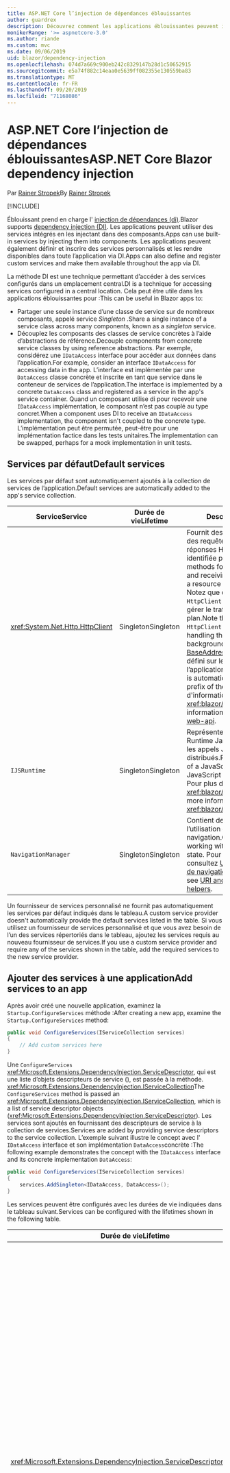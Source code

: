 ```yaml
---
title: ASP.NET Core l’injection de dépendances éblouissantes
author: guardrex
description: Découvrez comment les applications éblouissantes peuvent injecter des services dans des composants.
monikerRange: '>= aspnetcore-3.0'
ms.author: riande
ms.custom: mvc
ms.date: 09/06/2019
uid: blazor/dependency-injection
ms.openlocfilehash: 074d7a669c900eb242c8329147b28d1c50652915
ms.sourcegitcommit: e5a74f882c14eaa0e5639ff082355e130559ba83
ms.translationtype: MT
ms.contentlocale: fr-FR
ms.lasthandoff: 09/20/2019
ms.locfileid: "71168086"
---
```

# <a name="aspnet-core-blazor-dependency-injection"></a><span data-ttu-id="75ce2-103">ASP.NET Core l’injection de dépendances éblouissantes</span><span class="sxs-lookup"><span data-stu-id="75ce2-103">ASP.NET Core Blazor dependency injection</span></span>

<span data-ttu-id="75ce2-104">Par [Rainer Stropek](https://www.timecockpit.com)</span><span class="sxs-lookup"><span data-stu-id="75ce2-104">By [Rainer Stropek](https://www.timecockpit.com)</span></span>

[!INCLUDE[](~/includes/blazorwasm-preview-notice.md)]

<span data-ttu-id="75ce2-105">Éblouissant prend en charge l' [injection de dépendances (di)](xref:fundamentals/dependency-injection).</span><span class="sxs-lookup"><span data-stu-id="75ce2-105">Blazor supports [dependency injection (DI)](xref:fundamentals/dependency-injection).</span></span> <span data-ttu-id="75ce2-106">Les applications peuvent utiliser des services intégrés en les injectant dans des composants.</span><span class="sxs-lookup"><span data-stu-id="75ce2-106">Apps can use built-in services by injecting them into components.</span></span> <span data-ttu-id="75ce2-107">Les applications peuvent également définir et inscrire des services personnalisés et les rendre disponibles dans toute l’application via DI.</span><span class="sxs-lookup"><span data-stu-id="75ce2-107">Apps can also define and register custom services and make them available throughout the app via DI.</span></span>

<span data-ttu-id="75ce2-108">La méthode DI est une technique permettant d’accéder à des services configurés dans un emplacement central.</span><span class="sxs-lookup"><span data-stu-id="75ce2-108">DI is a technique for accessing services configured in a central location.</span></span> <span data-ttu-id="75ce2-109">Cela peut être utile dans les applications éblouissantes pour :</span><span class="sxs-lookup"><span data-stu-id="75ce2-109">This can be useful in Blazor apps to:</span></span>

* <span data-ttu-id="75ce2-110">Partager une seule instance d’une classe de service sur de nombreux composants, appelé service *Singleton* .</span><span class="sxs-lookup"><span data-stu-id="75ce2-110">Share a single instance of a service class across many components, known as a *singleton* service.</span></span>
* <span data-ttu-id="75ce2-111">Découplez les composants des classes de service concrètes à l’aide d’abstractions de référence.</span><span class="sxs-lookup"><span data-stu-id="75ce2-111">Decouple components from concrete service classes by using reference abstractions.</span></span> <span data-ttu-id="75ce2-112">Par exemple, considérez une `IDataAccess` interface pour accéder aux données dans l’application.</span><span class="sxs-lookup"><span data-stu-id="75ce2-112">For example, consider an interface `IDataAccess` for accessing data in the app.</span></span> <span data-ttu-id="75ce2-113">L’interface est implémentée par une `DataAccess` classe concrète et inscrite en tant que service dans le conteneur de services de l’application.</span><span class="sxs-lookup"><span data-stu-id="75ce2-113">The interface is implemented by a concrete `DataAccess` class and registered as a service in the app's service container.</span></span> <span data-ttu-id="75ce2-114">Quand un composant utilise di pour recevoir une `IDataAccess` implémentation, le composant n’est pas couplé au type concret.</span><span class="sxs-lookup"><span data-stu-id="75ce2-114">When a component uses DI to receive an `IDataAccess` implementation, the component isn't coupled to the concrete type.</span></span> <span data-ttu-id="75ce2-115">L’implémentation peut être permutée, peut-être pour une implémentation factice dans les tests unitaires.</span><span class="sxs-lookup"><span data-stu-id="75ce2-115">The implementation can be swapped, perhaps for a mock implementation in unit tests.</span></span>

## <a name="default-services"></a><span data-ttu-id="75ce2-116">Services par défaut</span><span class="sxs-lookup"><span data-stu-id="75ce2-116">Default services</span></span>

<span data-ttu-id="75ce2-117">Les services par défaut sont automatiquement ajoutés à la collection de services de l’application.</span><span class="sxs-lookup"><span data-stu-id="75ce2-117">Default services are automatically added to the app's service collection.</span></span>

| <span data-ttu-id="75ce2-118">Service</span><span class="sxs-lookup"><span data-stu-id="75ce2-118">Service</span></span> | <span data-ttu-id="75ce2-119">Durée de vie</span><span class="sxs-lookup"><span data-stu-id="75ce2-119">Lifetime</span></span> | <span data-ttu-id="75ce2-120">Description</span><span class="sxs-lookup"><span data-stu-id="75ce2-120">Description</span></span> |
| ------- | -------- | ----------- |
| <xref:System.Net.Http.HttpClient> | <span data-ttu-id="75ce2-121">Singleton</span><span class="sxs-lookup"><span data-stu-id="75ce2-121">Singleton</span></span> | <span data-ttu-id="75ce2-122">Fournit des méthodes pour envoyer des requêtes HTTP et recevoir des réponses HTTP d’une ressource identifiée par un URI.</span><span class="sxs-lookup"><span data-stu-id="75ce2-122">Provides methods for sending HTTP requests and receiving HTTP responses from a resource identified by a URI.</span></span> <span data-ttu-id="75ce2-123">Notez que cette instance de `HttpClient` utilise le navigateur pour gérer le trafic HTTP en arrière-plan.</span><span class="sxs-lookup"><span data-stu-id="75ce2-123">Note that this instance of `HttpClient` uses the browser for handling the HTTP traffic in the background.</span></span> <span data-ttu-id="75ce2-124">[Httpclient. BaseAddress](xref:System.Net.Http.HttpClient.BaseAddress) est automatiquement défini sur le préfixe URI de base de l’application.</span><span class="sxs-lookup"><span data-stu-id="75ce2-124">[HttpClient.BaseAddress](xref:System.Net.Http.HttpClient.BaseAddress) is automatically set to the base URI prefix of the app.</span></span> <span data-ttu-id="75ce2-125">Pour plus d'informations, consultez <xref:blazor/call-web-api>.</span><span class="sxs-lookup"><span data-stu-id="75ce2-125">For more information, see <xref:blazor/call-web-api>.</span></span> |
| `IJSRuntime` | <span data-ttu-id="75ce2-126">Singleton</span><span class="sxs-lookup"><span data-stu-id="75ce2-126">Singleton</span></span> | <span data-ttu-id="75ce2-127">Représente une instance d’un Runtime JavaScript dans laquelle les appels JavaScript sont distribués.</span><span class="sxs-lookup"><span data-stu-id="75ce2-127">Represents an instance of a JavaScript runtime where JavaScript calls are dispatched.</span></span> <span data-ttu-id="75ce2-128">Pour plus d'informations, consultez <xref:blazor/javascript-interop>.</span><span class="sxs-lookup"><span data-stu-id="75ce2-128">For more information, see <xref:blazor/javascript-interop>.</span></span> |
| `NavigationManager` | <span data-ttu-id="75ce2-129">Singleton</span><span class="sxs-lookup"><span data-stu-id="75ce2-129">Singleton</span></span> | <span data-ttu-id="75ce2-130">Contient des assistances pour l’utilisation des URI et de l’état de navigation.</span><span class="sxs-lookup"><span data-stu-id="75ce2-130">Contains helpers for working with URIs and navigation state.</span></span> <span data-ttu-id="75ce2-131">Pour plus d’informations, consultez [URI et assistance de l’état de navigation](xref:blazor/routing#uri-and-navigation-state-helpers).</span><span class="sxs-lookup"><span data-stu-id="75ce2-131">For more information, see [URI and navigation state helpers](xref:blazor/routing#uri-and-navigation-state-helpers).</span></span> |

<span data-ttu-id="75ce2-132">Un fournisseur de services personnalisé ne fournit pas automatiquement les services par défaut indiqués dans le tableau.</span><span class="sxs-lookup"><span data-stu-id="75ce2-132">A custom service provider doesn't automatically provide the default services listed in the table.</span></span> <span data-ttu-id="75ce2-133">Si vous utilisez un fournisseur de services personnalisé et que vous avez besoin de l’un des services répertoriés dans le tableau, ajoutez les services requis au nouveau fournisseur de services.</span><span class="sxs-lookup"><span data-stu-id="75ce2-133">If you use a custom service provider and require any of the services shown in the table, add the required services to the new service provider.</span></span>

## <a name="add-services-to-an-app"></a><span data-ttu-id="75ce2-134">Ajouter des services à une application</span><span class="sxs-lookup"><span data-stu-id="75ce2-134">Add services to an app</span></span>

<span data-ttu-id="75ce2-135">Après avoir créé une nouvelle application, examinez la `Startup.ConfigureServices` méthode :</span><span class="sxs-lookup"><span data-stu-id="75ce2-135">After creating a new app, examine the `Startup.ConfigureServices` method:</span></span>

```csharp
public void ConfigureServices(IServiceCollection services)
{
    // Add custom services here
}
```

<span data-ttu-id="75ce2-136">Une `ConfigureServices` <xref:Microsoft.Extensions.DependencyInjection.ServiceDescriptor>, qui est une liste d’objets descripteurs de service (), est passée à la méthode. <xref:Microsoft.Extensions.DependencyInjection.IServiceCollection></span><span class="sxs-lookup"><span data-stu-id="75ce2-136">The `ConfigureServices` method is passed an <xref:Microsoft.Extensions.DependencyInjection.IServiceCollection>, which is a list of service descriptor objects (<xref:Microsoft.Extensions.DependencyInjection.ServiceDescriptor>).</span></span> <span data-ttu-id="75ce2-137">Les services sont ajoutés en fournissant des descripteurs de service à la collection de services.</span><span class="sxs-lookup"><span data-stu-id="75ce2-137">Services are added by providing service descriptors to the service collection.</span></span> <span data-ttu-id="75ce2-138">L’exemple suivant illustre le concept avec l' `IDataAccess` interface et son implémentation `DataAccess`concrète :</span><span class="sxs-lookup"><span data-stu-id="75ce2-138">The following example demonstrates the concept with the `IDataAccess` interface and its concrete implementation `DataAccess`:</span></span>

```csharp
public void ConfigureServices(IServiceCollection services)
{
    services.AddSingleton<IDataAccess, DataAccess>();
}
```

<span data-ttu-id="75ce2-139">Les services peuvent être configurés avec les durées de vie indiquées dans le tableau suivant.</span><span class="sxs-lookup"><span data-stu-id="75ce2-139">Services can be configured with the lifetimes shown in the following table.</span></span>

| <span data-ttu-id="75ce2-140">Durée de vie</span><span class="sxs-lookup"><span data-stu-id="75ce2-140">Lifetime</span></span> | <span data-ttu-id="75ce2-141">Description</span><span class="sxs-lookup"><span data-stu-id="75ce2-141">Description</span></span> |
| -------- | ----------- |
| <xref:Microsoft.Extensions.DependencyInjection.ServiceDescriptor.Scoped*> | <span data-ttu-id="75ce2-142">Les applications webassembly éblouissantes n’ont pas actuellement de concept d’étendues DI.</span><span class="sxs-lookup"><span data-stu-id="75ce2-142">Blazor WebAssembly apps don't currently have a concept of DI scopes.</span></span> <span data-ttu-id="75ce2-143">`Scoped`-les services inscrits se `Singleton` comportent comme des services.</span><span class="sxs-lookup"><span data-stu-id="75ce2-143">`Scoped`-registered services behave like `Singleton` services.</span></span> <span data-ttu-id="75ce2-144">Toutefois, le modèle d’hébergement du serveur éblouissant prend `Scoped` en charge la durée de vie.</span><span class="sxs-lookup"><span data-stu-id="75ce2-144">However, the Blazor Server hosting model supports the `Scoped` lifetime.</span></span> <span data-ttu-id="75ce2-145">Dans les applications serveur éblouissantes, l’inscription d’un service étendu est limitée à la *connexion*.</span><span class="sxs-lookup"><span data-stu-id="75ce2-145">In Blazor Server apps, a scoped service registration is scoped to the *connection*.</span></span> <span data-ttu-id="75ce2-146">Pour cette raison, il est préférable d’utiliser les services délimités pour les services qui doivent être étendus à l’utilisateur actuel, même si l’objectif actuel est d’exécuter côté client dans le navigateur.</span><span class="sxs-lookup"><span data-stu-id="75ce2-146">For this reason, using scoped services is preferred for services that should be scoped to the current user, even if the current intent is to run client-side in the browser.</span></span> |
| <xref:Microsoft.Extensions.DependencyInjection.ServiceDescriptor.Singleton*> | <span data-ttu-id="75ce2-147">DI crée une *seule instance* du service.</span><span class="sxs-lookup"><span data-stu-id="75ce2-147">DI creates a *single instance* of the service.</span></span> <span data-ttu-id="75ce2-148">Tous les composants qui `Singleton` requièrent un service reçoivent une instance du même service.</span><span class="sxs-lookup"><span data-stu-id="75ce2-148">All components requiring a `Singleton` service receive an instance of the same service.</span></span> |
| <xref:Microsoft.Extensions.DependencyInjection.ServiceDescriptor.Transient*> | <span data-ttu-id="75ce2-149">Chaque fois qu’un composant obtient une instance d' `Transient` un service à partir du conteneur de service, il reçoit une *nouvelle instance* du service.</span><span class="sxs-lookup"><span data-stu-id="75ce2-149">Whenever a component obtains an instance of a `Transient` service from the service container, it receives a *new instance* of the service.</span></span> |

<span data-ttu-id="75ce2-150">Le système DI est basé sur le système DI dans ASP.NET Core.</span><span class="sxs-lookup"><span data-stu-id="75ce2-150">The DI system is based on the DI system in ASP.NET Core.</span></span> <span data-ttu-id="75ce2-151">Pour plus d'informations, consultez <xref:fundamentals/dependency-injection>.</span><span class="sxs-lookup"><span data-stu-id="75ce2-151">For more information, see <xref:fundamentals/dependency-injection>.</span></span>

## <a name="request-a-service-in-a-component"></a><span data-ttu-id="75ce2-152">Demander un service dans un composant</span><span class="sxs-lookup"><span data-stu-id="75ce2-152">Request a service in a component</span></span>

<span data-ttu-id="75ce2-153">Une fois les services ajoutés à la collection de services, injectez les services dans les [ \@](xref:mvc/views/razor#inject) composants à l’aide de la directive Razor Inject.</span><span class="sxs-lookup"><span data-stu-id="75ce2-153">After services are added to the service collection, inject the services into the components using the [\@inject](xref:mvc/views/razor#inject) Razor directive.</span></span> <span data-ttu-id="75ce2-154">`@inject`a deux paramètres :</span><span class="sxs-lookup"><span data-stu-id="75ce2-154">`@inject` has two parameters:</span></span>

* <span data-ttu-id="75ce2-155">Tapez &ndash; le type du service à injecter.</span><span class="sxs-lookup"><span data-stu-id="75ce2-155">Type &ndash; The type of the service to inject.</span></span>
* <span data-ttu-id="75ce2-156">Propriété &ndash; nom de la propriété qui reçoit le service d’application injecté.</span><span class="sxs-lookup"><span data-stu-id="75ce2-156">Property &ndash; The name of the property receiving the injected app service.</span></span> <span data-ttu-id="75ce2-157">La propriété ne nécessite pas de création manuelle.</span><span class="sxs-lookup"><span data-stu-id="75ce2-157">The property doesn't require manual creation.</span></span> <span data-ttu-id="75ce2-158">Le compilateur crée la propriété.</span><span class="sxs-lookup"><span data-stu-id="75ce2-158">The compiler creates the property.</span></span>

<span data-ttu-id="75ce2-159">Pour plus d'informations, consultez <xref:mvc/views/dependency-injection>.</span><span class="sxs-lookup"><span data-stu-id="75ce2-159">For more information, see <xref:mvc/views/dependency-injection>.</span></span>

<span data-ttu-id="75ce2-160">Utilisez plusieurs `@inject` instructions pour injecter différents services.</span><span class="sxs-lookup"><span data-stu-id="75ce2-160">Use multiple `@inject` statements to inject different services.</span></span>

<span data-ttu-id="75ce2-161">L'exemple suivant montre comment utiliser `@inject`.</span><span class="sxs-lookup"><span data-stu-id="75ce2-161">The following example shows how to use `@inject`.</span></span> <span data-ttu-id="75ce2-162">Le service qui `Services.IDataAccess` implémente est injecté dans la propriété `DataRepository`du composant.</span><span class="sxs-lookup"><span data-stu-id="75ce2-162">The service implementing `Services.IDataAccess` is injected into the component's property `DataRepository`.</span></span> <span data-ttu-id="75ce2-163">Notez la manière dont le code utilise uniquement `IDataAccess` l’abstraction :</span><span class="sxs-lookup"><span data-stu-id="75ce2-163">Note how the code is only using the `IDataAccess` abstraction:</span></span>

[!code-cshtml[](dependency-injection/samples_snapshot/3.x/CustomerList.razor?highlight=2-3,23)]

<span data-ttu-id="75ce2-164">En interne, la propriété générée (`DataRepository`) est décorée avec `InjectAttribute` l’attribut.</span><span class="sxs-lookup"><span data-stu-id="75ce2-164">Internally, the generated property (`DataRepository`) is decorated with the `InjectAttribute` attribute.</span></span> <span data-ttu-id="75ce2-165">En règle générale, cet attribut n’est pas utilisé directement.</span><span class="sxs-lookup"><span data-stu-id="75ce2-165">Typically, this attribute isn't used directly.</span></span> <span data-ttu-id="75ce2-166">Si une classe de base est requise pour les composants et les propriétés injectées sont également requises pour la classe de base `InjectAttribute`, ajoutez manuellement le :</span><span class="sxs-lookup"><span data-stu-id="75ce2-166">If a base class is required for components and injected properties are also required for the base class, manually add the `InjectAttribute`:</span></span>

```csharp
public class ComponentBase : IComponent
{
    // DI works even if using the InjectAttribute in a component's base class.
    [Inject]
    protected IDataAccess DataRepository { get; set; }
    ...
}
```

<span data-ttu-id="75ce2-167">Dans les composants dérivés de la classe de `@inject` base, la directive n’est pas obligatoire.</span><span class="sxs-lookup"><span data-stu-id="75ce2-167">In components derived from the base class, the `@inject` directive isn't required.</span></span> <span data-ttu-id="75ce2-168">Le `InjectAttribute` de la classe de base est suffisant :</span><span class="sxs-lookup"><span data-stu-id="75ce2-168">The `InjectAttribute` of the base class is sufficient:</span></span>

```cshtml
@page "/demo"
@inherits ComponentBase

<h1>Demo Component</h1>
```

## <a name="use-di-in-services"></a><span data-ttu-id="75ce2-169">Utiliser DI dans les services</span><span class="sxs-lookup"><span data-stu-id="75ce2-169">Use DI in services</span></span>

<span data-ttu-id="75ce2-170">Les services complexes peuvent nécessiter des services supplémentaires.</span><span class="sxs-lookup"><span data-stu-id="75ce2-170">Complex services might require additional services.</span></span> <span data-ttu-id="75ce2-171">Dans l’exemple précédent, `DataAccess` peut nécessiter `HttpClient` le service par défaut.</span><span class="sxs-lookup"><span data-stu-id="75ce2-171">In the prior example, `DataAccess` might require the `HttpClient` default service.</span></span> <span data-ttu-id="75ce2-172">`@inject`(ou) `InjectAttribute`n’est pas disponible pour une utilisation dans les services.</span><span class="sxs-lookup"><span data-stu-id="75ce2-172">`@inject` (or the `InjectAttribute`) isn't available for use in services.</span></span> <span data-ttu-id="75ce2-173">L' *injection de constructeur* doit être utilisée à la place.</span><span class="sxs-lookup"><span data-stu-id="75ce2-173">*Constructor injection* must be used instead.</span></span> <span data-ttu-id="75ce2-174">Les services requis sont ajoutés en ajoutant des paramètres au constructeur du service.</span><span class="sxs-lookup"><span data-stu-id="75ce2-174">Required services are added by adding parameters to the service's constructor.</span></span> <span data-ttu-id="75ce2-175">Lorsque DI crée le service, il reconnaît les services dont il a besoin dans le constructeur et les fournit en conséquence.</span><span class="sxs-lookup"><span data-stu-id="75ce2-175">When DI creates the service, it recognizes the services it requires in the constructor and provides them accordingly.</span></span>

```csharp
public class DataAccess : IDataAccess
{
    // The constructor receives an HttpClient via dependency
    // injection. HttpClient is a default service.
    public DataAccess(HttpClient client)
    {
        ...
    }
}
```

<span data-ttu-id="75ce2-176">Conditions préalables pour l’injection de constructeur :</span><span class="sxs-lookup"><span data-stu-id="75ce2-176">Prerequisites for constructor injection:</span></span>

* <span data-ttu-id="75ce2-177">Un constructeur doit exister dont les arguments peuvent tous être remplis par DI.</span><span class="sxs-lookup"><span data-stu-id="75ce2-177">One constructor must exist whose arguments can all be fulfilled by DI.</span></span> <span data-ttu-id="75ce2-178">Les paramètres supplémentaires non couverts par DI sont autorisés s’ils spécifient des valeurs par défaut.</span><span class="sxs-lookup"><span data-stu-id="75ce2-178">Additional parameters not covered by DI are allowed if they specify default values.</span></span>
* <span data-ttu-id="75ce2-179">Le constructeur applicable doit être *public*.</span><span class="sxs-lookup"><span data-stu-id="75ce2-179">The applicable constructor must be *public*.</span></span>
* <span data-ttu-id="75ce2-180">Un constructeur applicable doit exister.</span><span class="sxs-lookup"><span data-stu-id="75ce2-180">One applicable constructor must exist.</span></span> <span data-ttu-id="75ce2-181">En cas d’ambiguïté, DI lève une exception.</span><span class="sxs-lookup"><span data-stu-id="75ce2-181">In case of an ambiguity, DI throws an exception.</span></span>

## <a name="utility-base-component-classes-to-manage-a-di-scope"></a><span data-ttu-id="75ce2-182">Classes de composants de base de l’utilitaire pour gérer une étendue DI</span><span class="sxs-lookup"><span data-stu-id="75ce2-182">Utility base component classes to manage a DI scope</span></span>

<span data-ttu-id="75ce2-183">Dans ASP.NET Core applications, les services délimités sont généralement étendus à la requête actuelle.</span><span class="sxs-lookup"><span data-stu-id="75ce2-183">In ASP.NET Core apps, scoped services are typically scoped to the current request.</span></span> <span data-ttu-id="75ce2-184">Une fois la demande terminée, tous les services délimités ou temporaires sont supprimés par le système DI.</span><span class="sxs-lookup"><span data-stu-id="75ce2-184">After the request completes, any scoped or transient services are disposed by the DI system.</span></span> <span data-ttu-id="75ce2-185">Dans les applications serveur éblouissantes, l’étendue de la demande est valable pendant la durée de la connexion du client, ce qui peut entraîner des services transitoires et de portée de vie bien plus longs que prévu.</span><span class="sxs-lookup"><span data-stu-id="75ce2-185">In Blazor Server apps, the request scope lasts for the duration of the client connection, which can result in transient and scoped services living much longer than expected.</span></span>

<span data-ttu-id="75ce2-186">Pour étendre les services à la durée de vie d’un composant, `OwningComponentBase` peut `OwningComponentBase<TService>` utiliser les classes de base et.</span><span class="sxs-lookup"><span data-stu-id="75ce2-186">To scope services to the lifetime of a component, can use the `OwningComponentBase` and `OwningComponentBase<TService>` base classes.</span></span> <span data-ttu-id="75ce2-187">Ces classes de base exposent `ScopedServices` une `IServiceProvider` propriété de type qui résout les services dont la portée est limitée à la durée de vie du composant.</span><span class="sxs-lookup"><span data-stu-id="75ce2-187">These base classes expose a `ScopedServices` property of type `IServiceProvider` that resolve services that are scoped to the lifetime of the component.</span></span> <span data-ttu-id="75ce2-188">Pour créer un composant qui hérite d’une classe de base dans Razor, utilisez `@inherits` la directive.</span><span class="sxs-lookup"><span data-stu-id="75ce2-188">To author a component that inherits from a base class in Razor, use the `@inherits` directive.</span></span>

```cshtml
@page "/users"
@attribute [Authorize]
@inherits OwningComponentBase<Data.ApplicationDbContext>

<h1>Users (@Service.Users.Count())</h1>
<ul>
    @foreach (var user in Service.Users)
    {
        <li>@user.UserName</li>
    }
</ul>
```

> [!NOTE]
> <span data-ttu-id="75ce2-189">Les services injectés dans le composant `@inject` à l' `InjectAttribute` aide de ou de ne sont pas créés dans l’étendue du composant et sont liés à l’étendue de la demande.</span><span class="sxs-lookup"><span data-stu-id="75ce2-189">Services injected into the component using `@inject` or the `InjectAttribute` aren't created in the component's scope and are tied to the request scope.</span></span>

## <a name="additional-resources"></a><span data-ttu-id="75ce2-190">Ressources supplémentaires</span><span class="sxs-lookup"><span data-stu-id="75ce2-190">Additional resources</span></span>

* <xref:fundamentals/dependency-injection>
* <xref:mvc/views/dependency-injection>

